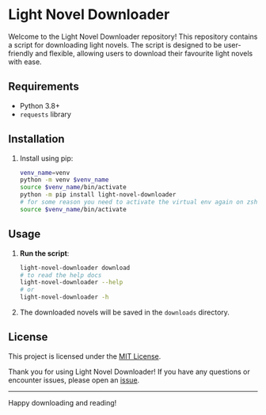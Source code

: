 # Light Novel Downloader

Welcome to the Light Novel Downloader repository!
This repository contains a script for downloading light novels.
The script is designed to be user-friendly and flexible,
allowing users to download their favourite light novels with ease.

## Requirements

- Python 3.8+
- `requests` library

## Installation

1. Install using pip:

   ```bash
   venv_name=venv
   python -m venv $venv_name
   source $venv_name/bin/activate
   python -m pip install light-novel-downloader
   # for some reason you need to activate the virtual env again on zsh
   source $venv_name/bin/activate
   ```

## Usage

1. **Run the script**:

   ```bash
   light-novel-downloader download
   # to read the help docs
   light-novel-downloader --help
   # or
   light-novel-downloader -h
   ```

2. The downloaded novels will be saved in the `downloads` directory.

## License

This project is licensed under the [MIT License](LICENSE).

Thank you for using Light Novel Downloader!
If you have any questions or encounter issues, please open an
[issue](https://github.com/vincent-l-j/light-novel-downloader/issues).

---

Happy downloading and reading!
